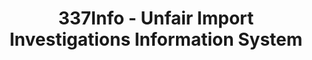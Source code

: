 ---
bigquery: https://console.cloud.google.com/bigquery?p=patents-public-data&d=usitc_investigations&page=dataset&project=sheets-management-319211
citation: US International Trade Commission 337Info Unfair Import Investigations Information
  System
contributors: US International Trade Comission
cost: None
description: US International Trade Commission 337Info Unfair Import Investigations
  Information System contains data on investigations done under Section 337. Section
  337 declares the infringement of certain statutory intellectual property rights
  and other forms of unfair competition in import trade to be unlawful practices.
  Most Section 337 investigations involve allegations of patent or registered trademark
  infringement.
documentation: FAQ and tutorial available on the site
last_edit: 04/13/2022, 08:32:33
location: https://pubapps2.usitc.gov/337external/
maintained_by: US International Trade Comission
schema_fields:
- investigationTermDate
- teoIdDueDate
- teoProceedingInvolved
- patentNumbers
- dateComplaintFiled
- dateOfPublicationFrNotice
- investigationNo
- startDateMarkmanHearing
- investigationType
- patentNumber
- finalIdOnViolationIssue
- dateCreated
- teoReliefGranted
- finalIdOnViolationDue
- publication_number
- id
- scheduledEndDateEvidHear
- ouiiAttorney
- copyrightNumbers
- scheduledStartDateEvidHear
- teoIdIssueDate
- internalRemand
- lastUpdated
- actualStartDateEvidHear
- targetDate
- respondent
- finalDetViolation
- title
- gcAttorney
- endDateMarkmanHearing
- complainant
- htsNumbers
- currentStatus
- ouiiParticipation
- actualEndDateEvidHear
- cafcAppeals
- finalDetNoViolation
- aljAssigned
- markmanHearing
- trademarkNumbers
- currentActiveALJ
- docketNo
- invUnfairAct
- issueDateOtherNonFinal
shortname: unfair_import_investigations
tags:
- import
- legal
- trade
timeframe: 2008-2021 (prior to 2008 downloadable as a JSON file)
title: 337Info - Unfair Import Investigations Information System
uuid: 2721f5ec-e599-4890-9265-9706719fc71e
---